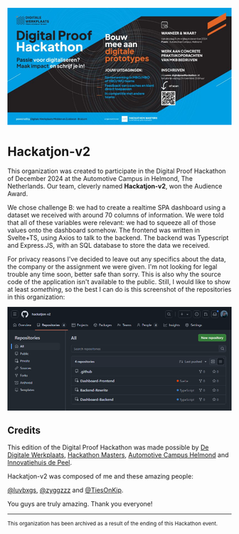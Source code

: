 <div align="center">

![Digital Proof Hackathon](banner.jpg)

</div>

# Hackatjon-v2

This organization was created to participate in the Digital Proof Hackathon of December 2024 at the Automotive Campus in Helmond, The Netherlands. Our team, cleverly named **Hackatjon-v2**, won the Audience Award.

We chose challenge B: we had to create a realtime SPA dashboard using a dataset we received with around 70 columns of information. We were told that all of these variables were relevant: we had to squeeze all of those values onto the dashboard somehow. The frontend was written in Svelte+TS, using Axios to talk to the backend. The backend was Typescript and Express.JS, with an SQL database to store the data we received.

For privacy reasons I've decided to leave out any specifics about the data, the company or the assignment we were given. I'm not looking for legal trouble any time soon, better safe than sorry. This is also why the source code of the application isn't available to the public. Still, I would like to show at least _something_, so the best I can do is this screenshot of the repositories in this organization:

![Repositories](repos.png)

## Credits

This edition of the Digital Proof Hackathon was made possible by [De Digitale Werkplaats](https://www.mijnbedrijfdigitaliseren.nl/), [Hackathon Masters](https://hackathonmasters.com/), [Automotive Campus Helmond](https://www.automotivecampus.com/) and [Innovatiehuis de Peel](https://innovatiehuisdepeel.nl/default.aspx).

Hackatjon-v2 was composed of me and these amazing people:

[@luvbxgs](https://github.com/Luvbxgs), [@zyggzzz](https://github.com/zyggzzz) and [@TiesOnKip](https://github.com/TiesOnKip).

You guys are truly amazing. Thank you everyone!

---

<sub>

This organization has been archived as a result of the ending of this Hackathon event.

</sub>
